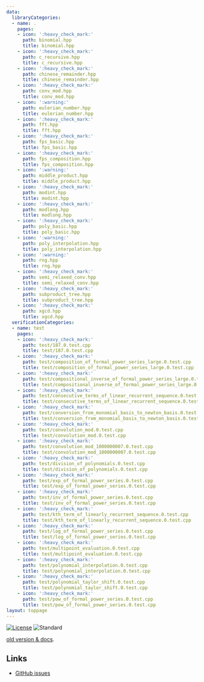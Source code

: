 ```yaml
---
data:
  libraryCategories:
  - name: .
    pages:
    - icon: ':heavy_check_mark:'
      path: binomial.hpp
      title: binomial.hpp
    - icon: ':heavy_check_mark:'
      path: c_recursive.hpp
      title: c_recursive.hpp
    - icon: ':heavy_check_mark:'
      path: chinese_remainder.hpp
      title: chinese_remainder.hpp
    - icon: ':heavy_check_mark:'
      path: conv_mod.hpp
      title: conv_mod.hpp
    - icon: ':warning:'
      path: eulerian_number.hpp
      title: eulerian_number.hpp
    - icon: ':heavy_check_mark:'
      path: fft.hpp
      title: fft.hpp
    - icon: ':heavy_check_mark:'
      path: fps_basic.hpp
      title: fps_basic.hpp
    - icon: ':heavy_check_mark:'
      path: fps_composition.hpp
      title: fps_composition.hpp
    - icon: ':warning:'
      path: middle_product.hpp
      title: middle_product.hpp
    - icon: ':heavy_check_mark:'
      path: modint.hpp
      title: modint.hpp
    - icon: ':heavy_check_mark:'
      path: modlong.hpp
      title: modlong.hpp
    - icon: ':heavy_check_mark:'
      path: poly_basic.hpp
      title: poly_basic.hpp
    - icon: ':warning:'
      path: poly_interpolation.hpp
      title: poly_interpolation.hpp
    - icon: ':warning:'
      path: rng.hpp
      title: rng.hpp
    - icon: ':heavy_check_mark:'
      path: semi_relaxed_conv.hpp
      title: semi_relaxed_conv.hpp
    - icon: ':heavy_check_mark:'
      path: subproduct_tree.hpp
      title: subproduct_tree.hpp
    - icon: ':heavy_check_mark:'
      path: xgcd.hpp
      title: xgcd.hpp
  verificationCategories:
  - name: test
    pages:
    - icon: ':heavy_check_mark:'
      path: test/187.0.test.cpp
      title: test/187.0.test.cpp
    - icon: ':heavy_check_mark:'
      path: test/composition_of_formal_power_series_large.0.test.cpp
      title: test/composition_of_formal_power_series_large.0.test.cpp
    - icon: ':heavy_check_mark:'
      path: test/compositional_inverse_of_formal_power_series_large.0.test.cpp
      title: test/compositional_inverse_of_formal_power_series_large.0.test.cpp
    - icon: ':heavy_check_mark:'
      path: test/consecutive_terms_of_linear_recurrent_sequence.0.test.cpp
      title: test/consecutive_terms_of_linear_recurrent_sequence.0.test.cpp
    - icon: ':heavy_check_mark:'
      path: test/conversion_from_monomial_basis_to_newton_basis.0.test.cpp
      title: test/conversion_from_monomial_basis_to_newton_basis.0.test.cpp
    - icon: ':heavy_check_mark:'
      path: test/convolution_mod.0.test.cpp
      title: test/convolution_mod.0.test.cpp
    - icon: ':heavy_check_mark:'
      path: test/convolution_mod_1000000007.0.test.cpp
      title: test/convolution_mod_1000000007.0.test.cpp
    - icon: ':heavy_check_mark:'
      path: test/division_of_polynomials.0.test.cpp
      title: test/division_of_polynomials.0.test.cpp
    - icon: ':heavy_check_mark:'
      path: test/exp_of_formal_power_series.0.test.cpp
      title: test/exp_of_formal_power_series.0.test.cpp
    - icon: ':heavy_check_mark:'
      path: test/inv_of_formal_power_series.0.test.cpp
      title: test/inv_of_formal_power_series.0.test.cpp
    - icon: ':heavy_check_mark:'
      path: test/kth_term_of_linearly_recurrent_sequence.0.test.cpp
      title: test/kth_term_of_linearly_recurrent_sequence.0.test.cpp
    - icon: ':heavy_check_mark:'
      path: test/log_of_formal_power_series.0.test.cpp
      title: test/log_of_formal_power_series.0.test.cpp
    - icon: ':heavy_check_mark:'
      path: test/multipoint_evaluation.0.test.cpp
      title: test/multipoint_evaluation.0.test.cpp
    - icon: ':heavy_check_mark:'
      path: test/polynomial_interpolation.0.test.cpp
      title: test/polynomial_interpolation.0.test.cpp
    - icon: ':heavy_check_mark:'
      path: test/polynomial_taylor_shift.0.test.cpp
      title: test/polynomial_taylor_shift.0.test.cpp
    - icon: ':heavy_check_mark:'
      path: test/pow_of_formal_power_series.0.test.cpp
      title: test/pow_of_formal_power_series.0.test.cpp
layout: toppage
---
```

[![License](https://img.shields.io/github/license/hly1204/library)](https://github.com/hly1204/library/blob/master/LICENSE) ![Standard](https://img.shields.io/badge/C%2B%2B-17-green)

[old version & docs](https://github.com/hly1204/library/tree/7340ba63cd957f614fed1c0b4b5eb217010a035c).

## Links

- [GitHub issues](https://github.com/hly1204/library/issues)
